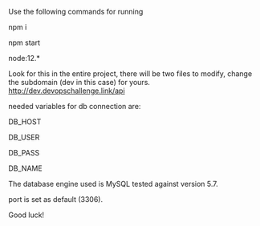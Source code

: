 Use the following commands for running

npm i

npm start

node:12.*

Look for this in the entire project, there will be two files to modify, change the subdomain (dev in this case) for yours.
http://dev.devopschallenge.link/api

needed variables for db connection are:

DB_HOST

DB_USER

DB_PASS

DB_NAME

The database engine used is MySQL tested against version 5.7.

port is set as default (3306).

Good luck!
